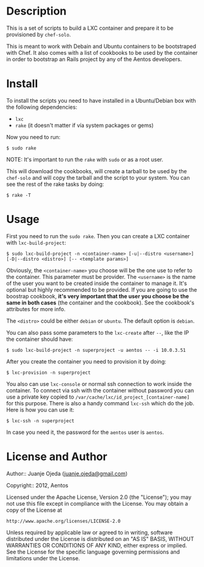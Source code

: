 Description
===========

This is a set of scripts to build a LXC container and prepare it to be provisioned by `chef-solo`.

This is meant to work with Debain and Ubuntu containers to be bootstraped with Chef. It also comes with a list of cookbooks to be used by the container in order to bootstrap an Rails project by any of the Aentos developers.


Install
=======

To install the scripts you need to have installed in a Ubuntu/Debian box with the following dependencies:

* `lxc`
* `rake` (it doesn't matter if vía system packages or gems)

Now you need to run:

```
$ sudo rake
```

NOTE: It's important to run the `rake` with `sudo` or as a root user.

This will download the cookbooks, will create a tarball to be used by the `chef-solo` and will copy the tarball and the script to your system.
You can see the rest of the rake tasks by doing:

```
$ rake -T
```

Usage
=====

First you need to run the `sudo rake`. Then you can create a LXC container with `lxc-build-project`:

```
$ sudo lxc-build-project -n <container-name> [-u|--distro <username>] [-D|--distro <distro>] [-- <template params>]
```

Obviously, the `<container-name>` you choose will be the one use to refer to the container. This parameter must be provider.
The `<username>` is the name of the user you want to be created inside the container to manage it. It's optional but highly recommended to be provided.
If you are going to use the boostrap cookbook, **it's very important that the user you choose be the same in both cases** (the container and the cookbook). See the cookbook's attributes for more info.

The `<distro>` could be either `debian` or `ubuntu`. The default option is `debian`.

You can also pass some parameters to the `lxc-create` after `--`, like the IP the container should have:

```
$ sudo lxc-build-project -n superproject -u aentos -- -i 10.0.3.51
```

After you create the container you need to provision it by doing:

```
$ lxc-provision -n superproject
```

You also can use `lxc-console` or normal ssh connection to work inside the container. To connect via ssh with the container without password you can use a private key copied to `/var/cache/lxc/id_project_[container-name]` for this purpose.
There is also a handy command `lxc-ssh` which do the job. Here is how you can use it:

```
$ lxc-ssh -n superproject
```

In case you need it, the password for the `aentos` user is `aentos`.


License and Author
==================

Author:: Juanje Ojeda (<juanje.ojeda@gmail.com>)

Copyright:: 2012, Aentos

Licensed under the Apache License, Version 2.0 (the "License");
you may not use this file except in compliance with the License.
You may obtain a copy of the License at

    http://www.apache.org/licenses/LICENSE-2.0

Unless required by applicable law or agreed to in writing, software
distributed under the License is distributed on an "AS IS" BASIS,
WITHOUT WARRANTIES OR CONDITIONS OF ANY KIND, either express or implied.
See the License for the specific language governing permissions and
limitations under the License.
